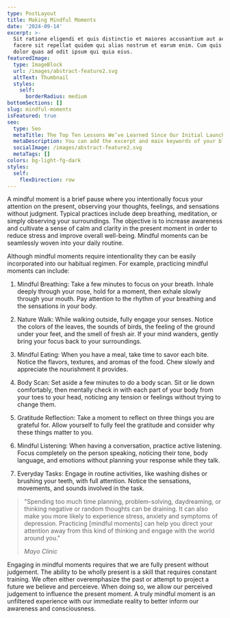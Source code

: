 ```yaml
---
type: PostLayout
title: Making Mindful Moments
date: '2024-09-14'
excerpt: >-
  Sit ratione eligendi et quis distinctio et maiores accusantium aut accusamus
  facere sit repellat quidem qui alias nostrum et earum enim. Cum quis sint eos
  dolor quas ad odit ipsum qui quia eius.
featuredImage:
  type: ImageBlock
  url: /images/abstract-feature2.svg
  altText: Thumbnail
  styles:
    self:
      borderRadius: medium
bottomSections: []
slug: mindful-moments
isFeatured: true
seo:
  type: Seo
  metaTitle: The Top Ten Lessons We’ve Learned Since Our Initial Launch
  metaDescription: You can add the excerpt and main keywords of your blog post here.
  socialImage: /images/abstract-feature2.svg
  metaTags: []
colors: bg-light-fg-dark
styles:
  self:
    flexDirection: row
---
```

A mindful moment is a brief pause where you intentionally focus your attention on the present, observing your thoughts, feelings, and sensations without judgment. Typical practices include deep breathing, meditation, or simply observing your surroundings. The objective is to increase awareness and cultivate a sense of calm and clarity in the present moment in order to reduce stress and improve overall well-being. Mindful moments can be seamlessly woven into your daily routine.

Although mindful moments require intentionality they can be easily incorporated into our habitual regimen. For example, practicing mindful moments can include:

1.  Mindful Breathing: Take a few minutes to focus on your breath. Inhale deeply through your nose, hold for a moment, then exhale slowly through your mouth. Pay attention to the rhythm of your breathing and the sensations in your body.

2.  Nature Walk: While walking outside, fully engage your senses. Notice the colors of the leaves, the sounds of birds, the feeling of the ground under your feet, and the smell of fresh air. If your mind wanders, gently bring your focus back to your surroundings.

3.  Mindful Eating: When you have a meal, take time to savor each bite. Notice the flavors, textures, and aromas of the food. Chew slowly and appreciate the nourishment it provides.

4.  Body Scan: Set aside a few minutes to do a body scan. Sit or lie down comfortably, then mentally check in with each part of your body from your toes to your head, noticing any tension or feelings without trying to change them.

5.  Gratitude Reflection: Take a moment to reflect on three things you are grateful for. Allow yourself to fully feel the gratitude and consider why these things matter to you.

6.  Mindful Listening: When having a conversation, practice active listening. Focus completely on the person speaking, noticing their tone, body language, and emotions without planning your response while they talk.

7.  Everyday Tasks: Engage in routine activities, like washing dishes or brushing your teeth, with full attention. Notice the sensations, movements, and sounds involved in the task.

> "Spending too much time planning, problem-solving, daydreaming, or thinking negative or random thoughts can be draining. It can also make you more likely to experience stress, anxiety and symptoms of depression. Practicing \[mindful moments] can help you direct your attention away from this kind of thinking and engage with the world around you."
>
> *Mayo Clinic*

Engaging in mindful moments requires that we are fully present without judgement. The ability to be wholly present is a skill that requires constant training. We often either overemphasize the past or attempt to project a future we believe and perceieve. When doing so, we allow our perceived judgement to influence the present moment. A truly mindful moment is an unfiltered experience with our immediate reality to better inform our awareness and consciousness.
